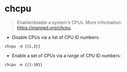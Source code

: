 # chcpu

> Enable/disable a system's CPUs.
> More information: <https://manned.org/chcpu>

- Disable CPUs via a list of CPU ID numbers:

`chcpu -d {{1,3}}`

- Enable a set of CPUs via a range of CPU ID numbers:

`chcpu -e {{1-10}}`
